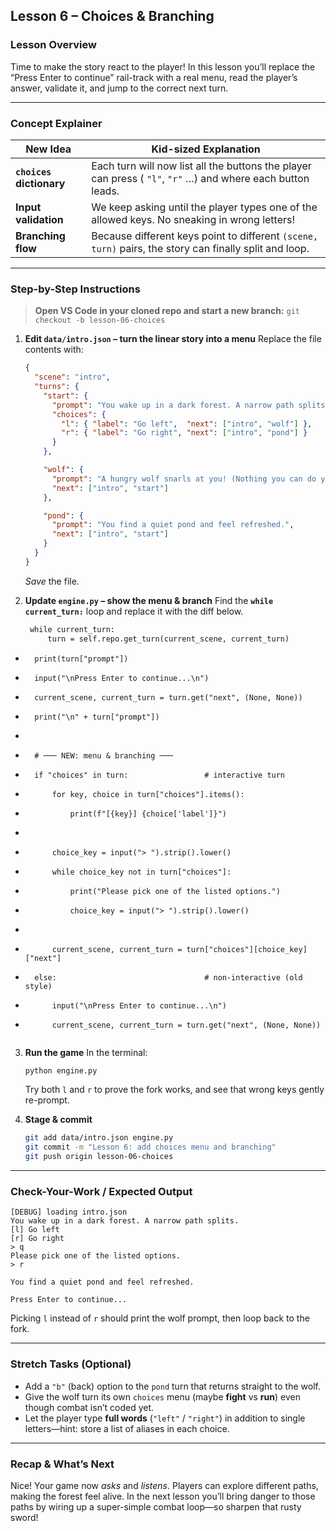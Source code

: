 ## Lesson 6 – Choices & Branching

### Lesson Overview

Time to make the story react to the player!
In this lesson you’ll replace the “Press Enter to continue” rail-track with a real menu, read the player’s answer, validate it, and jump to the correct next turn.

---

### Concept Explainer

| New Idea                 | Kid-sized Explanation                                                                                       |
| ------------------------ | ----------------------------------------------------------------------------------------------------------- |
| **`choices` dictionary** | Each turn will now list all the buttons the player can press ( `"l"`, `"r"` …) and where each button leads. |
| **Input validation**     | We keep asking until the player types one of the allowed keys. No sneaking in wrong letters!                |
| **Branching flow**       | Because different keys point to different `(scene, turn)` pairs, the story can finally split and loop.      |

---

### Step-by-Step Instructions

> **Open VS Code in your cloned repo and start a new branch:**
> `git checkout -b lesson-06-choices`

1. **Edit `data/intro.json` – turn the linear story into a menu**
   Replace the file contents with:

   ```json
   {
     "scene": "intro",
     "turns": {
       "start": {
         "prompt": "You wake up in a dark forest. A narrow path splits.",
         "choices": {
           "l": { "label": "Go left",  "next": ["intro", "wolf"] },
           "r": { "label": "Go right", "next": ["intro", "pond"] }
         }
       },

       "wolf": {
         "prompt": "A hungry wolf snarls at you! (Nothing you can do yet…)",
         "next": ["intro", "start"]
       },

       "pond": {
         "prompt": "You find a quiet pond and feel refreshed.",
         "next": ["intro", "start"]
       }
     }
   }
   ```

   *Save* the file.

2. **Update `engine.py` – show the menu & branch**
   Find the **`while current_turn:`** loop and replace it with the diff below.

   ```diff
    while current_turn:
        turn = self.repo.get_turn(current_scene, current_turn)
   ```

* ```
    print(turn["prompt"])
  ```
* ```
    input("\nPress Enter to continue...\n")
  ```
* ```
    current_scene, current_turn = turn.get("next", (None, None))
  ```

- ```
    print("\n" + turn["prompt"])
  ```
-
- ```
    # ─── NEW: menu & branching ───
  ```
- ```
    if "choices" in turn:                 # interactive turn
  ```
- ```
        for key, choice in turn["choices"].items():
  ```
- ```
            print(f"[{key}] {choice['label']}")
  ```
-
- ```
        choice_key = input("> ").strip().lower()
  ```
- ```
        while choice_key not in turn["choices"]:
  ```
- ```
            print("Please pick one of the listed options.")
  ```
- ```
            choice_key = input("> ").strip().lower()
  ```
-
- ```
        current_scene, current_turn = turn["choices"][choice_key]["next"]
  ```
- ```
    else:                                 # non-interactive (old style)
  ```
- ```
        input("\nPress Enter to continue...\n")
  ```
- ```
        current_scene, current_turn = turn.get("next", (None, None))
  ```

  ```
  ```

3. **Run the game**
   In the terminal:

   ```bash
   python engine.py
   ```

   Try both `l` and `r` to prove the fork works, and see that wrong keys gently re-prompt.

4. **Stage & commit**

   ```bash
   git add data/intro.json engine.py
   git commit -m "Lesson 6: add choices menu and branching"
   git push origin lesson-06-choices
   ```

---

### Check-Your-Work / Expected Output

```text
[DEBUG] loading intro.json
You wake up in a dark forest. A narrow path splits.
[l] Go left
[r] Go right
> q
Please pick one of the listed options.
> r

You find a quiet pond and feel refreshed.

Press Enter to continue...
```

Picking `l` instead of `r` should print the wolf prompt, then loop back to the fork.

---

### Stretch Tasks (Optional)

* Add a `"b"` (back) option to the `pond` turn that returns straight to the wolf.
* Give the wolf turn its own `choices` menu (maybe **fight** vs **run**) even though combat isn’t coded yet.
* Let the player type **full words** (`"left"` / `"right"`) in addition to single letters—hint: store a list of aliases in each choice.

---

### Recap & What’s Next

Nice! Your game now *asks* and *listens*. Players can explore different paths, making the forest feel alive. In the next lesson you’ll bring danger to those paths by wiring up a super-simple combat loop—so sharpen that rusty sword!
